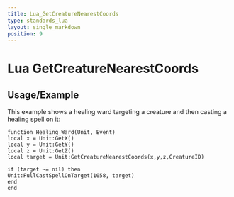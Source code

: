 ```yaml
---
title: Lua_GetCreatureNearestCoords
type: standards_lua
layout: single_markdown
position: 9
---
```


# Lua GetCreatureNearestCoords

## Usage/Example

This example shows a healing ward targeting a creature and then casting a healing spell on it:

```
function Healing_Ward(Unit, Event)
local x = Unit:GetX()
local y = Unit:GetY()
local z = Unit:GetZ()
local target = Unit:GetCreatureNearestCoords(x,y,z,CreatureID)

if (target ~= nil) then
Unit:FullCastSpellOnTarget(1058, target)
end
end
```